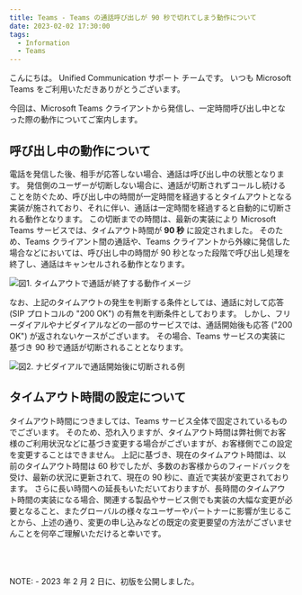 ```yaml
---
title: Teams - Teams の通話呼び出しが 90 秒で切れてしまう動作について
date: 2023-02-02 17:30:00
tags:
  - Information
  - Teams
---
```


こんにちは。 Unified Communication サポート チームです。
いつも Microsoft Teams をご利用いただきありがとうございます。

今回は、Microsoft Teams クライアントから発信し、一定時間呼び出し中となった際の動作についてご案内します。

## 呼び出し中の動作について
電話を発信した後、相手が応答しない場合、通話は呼び出し中の状態となります。
発信側のユーザーが切断しない場合に、通話が切断されずコールし続けることを防ぐため、呼び出し中の時間が一定時間を経過するとタイムアウトとなる実装が施されており、それに伴い、通話は一定時間を経過すると自動的に切断される動作となります。
この切断までの時間は、最新の実装により Microsoft Teams サービスでは、タイムアウト時間が **90 秒** に設定されました。
そのため、Teams クライアント間の通話や、Teams クライアントから外線に発信した場合などにおいては、呼び出し中の時間が 90 秒となった段階で呼び出し処理を終了し、通話はキャンセルされる動作となります。

![図1. タイムアウトで通話が終了する動作イメージ](./timeout.png)

なお、上記のタイムアウトの発生を判断する条件としては、通話に対して応答 (SIP プロトコルの "200 OK") の有無を判断条件としております。
しかし、フリーダイアルやナビダイアルなどの一部のサービスでは、通話開始後も応答 ("200 OK") が返されないケースがございます。
その場合、Teams サービスの実装に基づき 90 秒で通話が切断されることとなります。

![図2. ナビダイアルで通話開始後に切断される例](./navdial.png)

## タイムアウト時間の設定について
タイムアウト時間につきましては、Teams サービス全体で固定されているものでございます。
そのため、恐れ入りますが、タイムアウト時間は弊社側でお客様のご利用状況などに基づき変更する場合がございますが、お客様側でこの設定を変更することはできません。
上記に基づき、現在のタイムアウト時間は、以前のタイムアウト時間は 60 秒でしたが、多数のお客様からのフィードバックを受け、最新の状況に更新されて、現在の 90 秒に、直近で実装が変更されております。
さらに長い時間への延長もいただいておりますが、長時間のタイムアウト時間の実装になる場合、関連する製品やサービス側でも実装の大幅な変更が必要となること、またグローバルの様々なユーザーやパートナーに影響が生じることから、上述の通り、変更の申し込みなどの既定の変更要望の方法がございませんことを何卒ご理解いただけると幸いです。

<br />
<br />
<br />
NOTE:
- 2023 年 2 月 2 日に、初版を公開しました。

